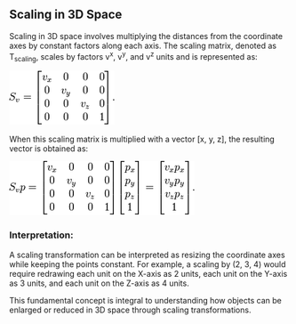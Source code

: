 ## Scaling in 3D Space

Scaling in 3D space involves multiplying the distances from the coordinate axes by constant factors along each axis. The scaling matrix, denoted as T<sub>scaling</sub>, scales by factors v<sup>x</sup>, v<sup>y</sup>, and v<sup>z</sup> units and is represented as:

<img src="images/scaling-matrix.png">  

When this scaling matrix is multiplied with a vector [x, y, z], the resulting vector is obtained as:

<img src="images/point_scaling.png">  

### Interpretation:

A scaling transformation can be interpreted as resizing the coordinate axes while keeping the points constant. For example, a scaling by (2, 3, 4) would require redrawing each unit on the X-axis as 2 units, each unit on the Y-axis as 3 units, and each unit on the Z-axis as 4 units.

This fundamental concept is integral to understanding how objects can be enlarged or reduced in 3D space through scaling transformations.
